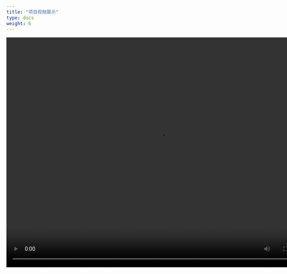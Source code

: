 ```yaml
---
title: "项目视频展示"
type: docs
weight: 6
---
```


<video src="/videos/6f8d5a8e73380f45c5d74608e4687da5.mp4" autoplay="true" controls="controls" width="800" height="600">
</video>
